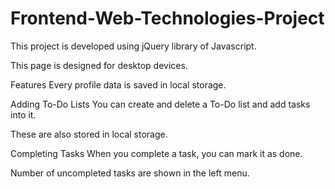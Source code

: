 # Frontend-Web-Technologies-Project

This project is developed using jQuery library of Javascript.

This page is designed for desktop devices.

Features
Every profile data is saved in local storage.

Adding To-Do Lists
You can create and delete a To-Do list and add tasks into it.

These are also stored in local storage.

Completing Tasks
When you complete a task, you can mark it as done.

Number of uncompleted tasks are shown in the left menu.
